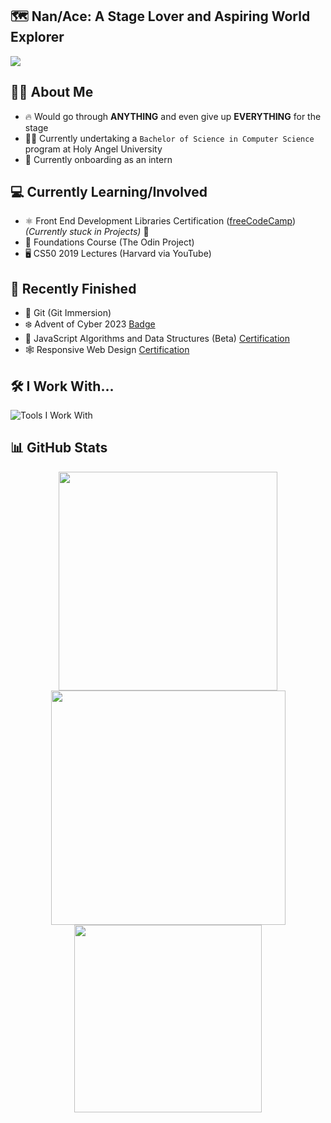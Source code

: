 ## 🗺️ Nan/Ace: A Stage Lover and Aspiring World Explorer

<img src="https://github.com/map-soriano/map-soriano/assets/68729612/648c3df5-f07e-4a3d-b303-dce5e600ce69">

<!-- ORIGINAL IMAGE
<img src="https://github.com/map-soriano/map-soriano/assets/68729612/aa73405a-3d60-4c83-a61d-9e4324ab1c0e">
-->

<!-- MARKDOWN FORMAT
![MAPS_Header_Cropped](https://github.com/map-soriano/map-soriano/assets/68729612/648c3df5-f07e-4a3d-b303-dce5e600ce69)
![MAPS_Header](https://github.com/map-soriano/map-soriano/assets/68729612/aa73405a-3d60-4c83-a61d-9e4324ab1c0e)
-->

<!-- ORIGINAL QUOTE
_`Life is what happens when you are busy making other plans.`_ <br>
_- Alan Saunders_
-->

## 👨‍💻 About Me
- 🔥 Would go through **ANYTHING** and even give up **EVERYTHING** for the stage
- 👨‍🎓 Currently undertaking a `Bachelor of Science in Computer Science` program at Holy Angel University
- 🐣 Currently onboarding as an intern

## 💻 Currently Learning/Involved
- ⚛️ Front End Development Libraries Certification ([freeCodeCamp](https://freecodecamp.org/map-soriano)) _(Currently stuck in Projects)_ 🥹
- 🌱 Foundations Course (The Odin Project)
- 🖥️ CS50 2019 Lectures (Harvard via YouTube)

## 🏁 Recently Finished
- 🔄 Git (Git Immersion)
- ❄️ Advent of Cyber 2023 [Badge](https://tryhackme.com/mapsoriano/badges/adventofcyber5)
- 🧮 JavaScript Algorithms and Data Structures (Beta) [Certification](https://www.freecodecamp.org/certification/map-soriano/javascript-algorithms-and-data-structures)
- 🕸️ Responsive Web Design [Certification](https://www.freecodecamp.org/certification/map-soriano/responsive-web-design)

## 🛠️ I Work With...
<img src="https://skillicons.dev/icons?i=html,css,javascript,python,java,kotlin,firebase,vscode,androidstudio,git,github" alt="Tools I Work With">

## 📊 GitHub Stats
<div align="center">
  <img width=350 src="https://github-readme-stats.vercel.app/api?username=map-soriano&theme=nightowl&show_icons=true&border_radius=20&hide_border=true&count_private=true&rank_icon=github">
  <img width=375 src="https://github-readme-streak-stats.herokuapp.com/?user=map-soriano&theme=nightowl&hide_border=true&border_radius=20"> <br> 
  <img width=300 src="https://github-readme-stats.vercel.app/api/top-langs/?username=map-soriano&theme=nightowl&show_icons=true&hide_border=true&layout=compact&border_radius=20"> 
</div>

<!-- MARKDOWN FORMAT
![map-soriano's Stats](https://github-readme-stats.vercel.app/api?username=map-soriano&theme=nightowl&show_icons=true&hide_border=true&count_private=true)
![map-soriano's Streak](https://github-readme-streak-stats.herokuapp.com/?user=map-soriano&theme=nightowl&hide_border=true)
![map-soriano's Top Languages](https://github-readme-stats.vercel.app/api/top-langs/?username=map-soriano&theme=nightowl&show_icons=true&hide_border=true&layout=compact)
-->

<!--
**map-soriano/map-soriano** is a ✨ _special_ ✨ repository because its `README.md` (this file) appears on your GitHub profile.

Here are some ideas to get you started:

- 🔭 I’m currently working on ...
- 🌱 I’m currently learning ...
- 👯 I’m looking to collaborate on ...
- 🤔 I’m looking for help with ...
- 💬 Ask me about ...
- 📫 How to reach me: ...
- 😄 Pronouns: ...
- ⚡ Fun fact: ...
-->
